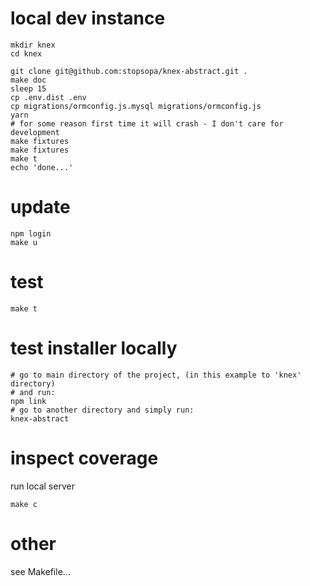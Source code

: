 # local dev instance

    mkdir knex
    cd knex

    git clone git@github.com:stopsopa/knex-abstract.git .
    make doc
    sleep 15
    cp .env.dist .env
    cp migrations/ormconfig.js.mysql migrations/ormconfig.js
    yarn
    # for some reason first time it will crash - I don't care for development
    make fixtures
    make fixtures
    make t
    echo 'done...'

# update

    npm login
    make u


# test

    make t

# test installer locally

    # go to main directory of the project, (in this example to 'knex' directory)
    # and run:
    npm link
    # go to another directory and simply run:
    knex-abstract

# inspect coverage

run local server

    make c

# other

see Makefile...  

